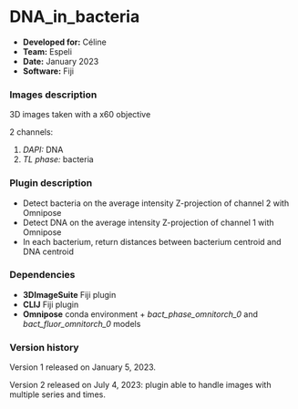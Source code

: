 # DNA_in_bacteria

* **Developed for:** Céline
* **Team:** Espeli
* **Date:** January 2023
* **Software:** Fiji


### Images description

3D images taken with a x60 objective

2 channels:
  1. *DAPI:* DNA
  2. *TL phase:* bacteria

### Plugin description

* Detect bacteria on the average intensity Z-projection of channel 2 with Omnipose
* Detect DNA on the average intensity Z-projection of channel 1 with Omnipose
* In each bacterium, return distances between bacterium centroid and DNA centroid


### Dependencies

* **3DImageSuite** Fiji plugin
* **CLIJ** Fiji plugin
* **Omnipose** conda environment + *bact_phase_omnitorch_0* and *bact_fluor_omnitorch_0* models

### Version history

Version 1 released on January 5, 2023.

Version 2 released on July 4, 2023: plugin able to handle images with multiple series and times.

